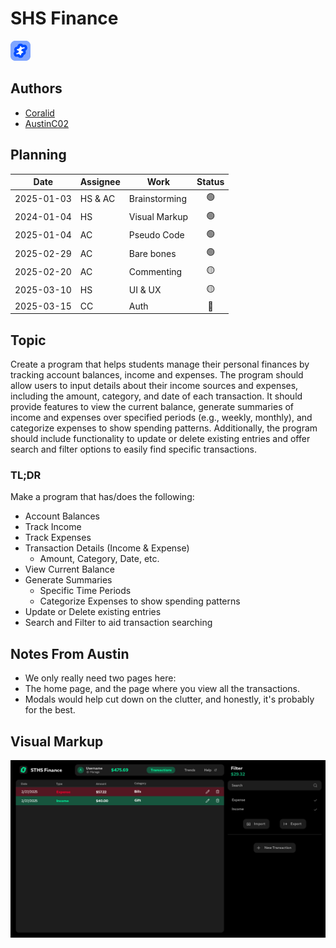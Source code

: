 # SHS Finance
![Logo](public/brand/logo-dark.png) 
## Authors
- [Coralid](https://github.com/Coralid)
- [AustinC02](https://github.com/AustinC02)

## Planning
| Date       | Assignee | Work          |     Status      |
|------------|----------|---------------|:---------------:|
| 2025-01-03 | HS & AC  | Brainstorming | :green_circle:  |
| 2024-01-04 | HS       | Visual Markup | :green_circle:  |
| 2025-01-04 | AC       | Pseudo Code   | :green_circle:  |
| 2025-02-29 | AC       | Bare bones    | :green_circle:  |
| 2025-02-20 | AC       | Commenting    | :yellow_circle: |
| 2025-03-10 | HS       | UI & UX       | :yellow_circle: |
| 2025-03-15 | CC       | Auth          |  :red_circle:   |

## Topic
Create a program that helps students manage their personal finances by tracking account balances, income and expenses. The program should allow users to input details about their income sources and expenses, including the amount, category, and date of each transaction.
It should provide features to view the current balance, generate summaries of income and expenses over specified periods (e.g., weekly, monthly), and categorize expenses to show spending patterns. Additionally, the program should include functionality to update or delete existing entries and offer search and filter options to easily find specific transactions.

### TL;DR
Make a program that has/does the following:
- Account Balances
- Track Income
- Track Expenses
- Transaction Details (Income & Expense)
    - Amount, Category, Date, etc.
- View Current Balance
- Generate Summaries
    - Specific Time Periods
    - Categorize Expenses to show spending patterns
- Update or Delete existing entries
- Search and Filter to aid transaction searching

## Notes From Austin
- We only really need two pages here:
- The home page, and the page where you view all the transactions.
- Modals would help cut down on the clutter, and honestly, it's probably for the best.


## Visual Markup
![Markup](markups/FBLA%202025%20SHS%20Finance%202025-03-03.png)